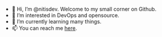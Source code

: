 - 👋 Hi, I’m @nitisdev. Welcome to my small corner on Github.
- 👀 I’m interested in DevOps and opensource.
- 🌱 I’m currently learning many things.
- 📫 You can reach me [here](https://twitter.com__nitis__).

<!---
nitis9/nitis9 is a ✨ special ✨ repository because its `README.md` (this file) appears on your GitHub profile.
You can click the Preview link to take a look at your changes.
--->
